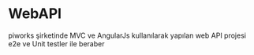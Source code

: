 # WebAPI
piworks şirketinde MVC ve AngularJs kullanılarak yapılan web API projesi
e2e ve Unit testler ile beraber
